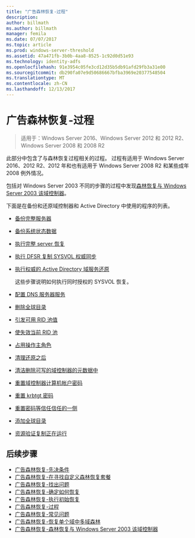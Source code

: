 ```yaml
---
title: "广告森林恢复-过程"
description: 
author: billmath
ms.author: billmath
manager: femila
ms.date: 07/07/2017
ms.topic: article
ms.prod: windows-server-threshold
ms.assetid: 47a471fb-3b0b-4aa8-8525-1c92d0d51e93
ms.technology: identity-adfs
ms.openlocfilehash: 91e3954c05fe3cd12d35b5db91afd29fb3a31e00
ms.sourcegitcommit: db290fa07e9d50686667bfba3969e20377548504
ms.translationtype: MT
ms.contentlocale: zh-CN
ms.lasthandoff: 12/13/2017
---
```

# <a name="ad-forest-recovery---procedures"></a>广告森林恢复-过程


>适用于：Windows Server 2016、Windows Server 2012 和 2012 R2、Windows Server 2008 和 2008 R2

此部分中包含了与森林恢复过程相关的过程。 过程有适用于 Windows Server 2016、2012 R2、2012 年和也有适用于 Windows Server 2008 R2 和某些成年 2008 例外情况。 

包括对 Windows Server 2003 不同的步骤的过程中发现[森林恢复与 Windows Server 2003 该域控制器](AD-Forest-Recovery-Windows-Server-2003.md)。  

下面是在备份和还原域控制器和 Active Directory 中使用的程序的列表。
  
-   [备份完整服务器](AD-Forest-Recovery-Backing-up-a-Full-Server.md)  
-   [备份系统状态数据](AD-Forest-Recovery-Backing-up-System-State.md)  
-   [执行完整 server 恢复](AD-Forest-Recovery-Perform-a-Full-Recovery.md)  
-   [执行 DFSR 复制 SYSVOL 权威同步](AD-Forest-Recovery-Authoritative-Recovery-SYSVOL.md)
-   [执行权威的 Active Directory 域服务还原](AD-Forest-Recovery-Nonauthoritative-Restore.md)  
  
     这些步骤说明如何执行同时授权的 SYSVOL 恢复。  
-   [配置 DNS 服务器服务](AD-Forest-Recovery-Configure-DNS.md)  
-   [删除全球目录](AD-Forest-Recovery-Remove-GC.md)  
-   [引发可用 RID 池值](AD-Forest-Recovery-Raise-RID-Pool.md)  
-   [使失效当前 RID 池](AD-Forest-Recovery-Invaildate-RID-Pool.md)  
-   [占用操作主角色](AD-Forest-Recovery-Seizing-Operations-Master-Role.md)  
-   [清理还原之后](AD-Forest-Recovery-Cleanup.md)
-   [清洁删除可写的域控制器的元数据中](AD-Forest-Recovery-Cleaning-Metadata.md)  
-   [重置域控制器计算机帐户密码](AD-Forest-Recovery-Reset-Computer-Account-DC.md)  
-   [重置 krbtgt 密码](AD-Forest-Recovery-Resetting-the-krbtgt-password.md)  
-   [重置密码等信任信任的一侧](AD-Forest-Recovery-Reset-Trust.md)  
-   [添加全球目录](AD-Forest-Recovery-Add-GC.md)  
-   [资源验证复制正在运行](AD-Forest-Recovery-Verify-Replication.md)  
  
  
## <a name="next-steps"></a>后续步骤
-   [广告森林恢复-先决条件](AD-Forest-Recovery-Prerequisties.md)  
-   [广告森林恢复-在寻找自定义森林恢复套餐](AD-Forest-Recovery-Devising-a-Plan.md)  
- [广告森林恢复-找出问题](AD-Forest-Recovery-Identify-the-Problem.md)
-   [广告森林恢复-确定如何恢复](AD-Forest-Recovery-Determine-how-to-Recover.md)
-   [广告森林恢复-执行初始恢复](AD-Forest-Recovery-Perform-initial-recovery.md)  
-   [广告森林恢复-过程](AD-Forest-Recovery-Procedures.md)  
-   [广告森林恢复-常见问题](AD-Forest-Recovery-FAQ.md)  
-   [广告森林恢复-恢复单个域中多域森林](AD-Forest-Recovery-Single-Domain-in-Multidomain-Recovery.md)  
-   [广告森林恢复-森林恢复与 Windows Server 2003 该域控制器](AD-Forest-Recovery-Windows-Server-2003.md) 
